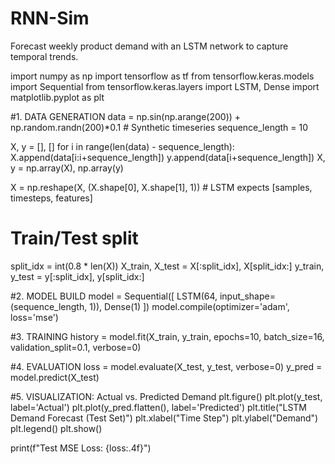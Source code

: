 # RNN-Sim
Forecast weekly product demand with an LSTM network to capture temporal trends.

import numpy as np
import tensorflow as tf
from tensorflow.keras.models import Sequential
from tensorflow.keras.layers import LSTM, Dense
import matplotlib.pyplot as plt

#1. DATA GENERATION
data = np.sin(np.arange(200)) + np.random.randn(200)*0.1  # Synthetic timeseries
sequence_length = 10

X, y = [], []
for i in range(len(data) - sequence_length):
    X.append(data[i:i+sequence_length])
    y.append(data[i+sequence_length])
X, y = np.array(X), np.array(y)

X = np.reshape(X, (X.shape[0], X.shape[1], 1))  # LSTM expects [samples, timesteps, features]

# Train/Test split
split_idx = int(0.8 * len(X))
X_train, X_test = X[:split_idx], X[split_idx:]
y_train, y_test = y[:split_idx], y[split_idx:]

#2. MODEL BUILD
model = Sequential([
    LSTM(64, input_shape=(sequence_length, 1)),
    Dense(1)
])
model.compile(optimizer='adam', loss='mse')

#3. TRAINING
history = model.fit(X_train, y_train, epochs=10, batch_size=16, validation_split=0.1, verbose=0)

#4. EVALUATION
loss = model.evaluate(X_test, y_test, verbose=0)
y_pred = model.predict(X_test)

#5. VISUALIZATION: Actual vs. Predicted Demand
plt.figure()
plt.plot(y_test, label='Actual')
plt.plot(y_pred.flatten(), label='Predicted')
plt.title("LSTM Demand Forecast (Test Set)")
plt.xlabel("Time Step")
plt.ylabel("Demand")
plt.legend()
plt.show()

print(f"Test MSE Loss: {loss:.4f}")
